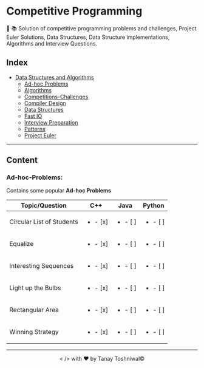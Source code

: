# Competitive Programming
:pushpin: :books: Solution of competitive programming problems and challenges, Project Euler Solutions, Data Structures, Data Structure implementations, Algorithms and Interview Questions.

## Index
+ [Data Structures and Algorithms](#Data-Structures-and-Algorithms)
    + [Ad-hoc Problems](#Ad-hoc-Problems)
    + [Algorithms](#Algorithms)
    + [Competitions-Challenges](#Competitions-Challenges)
    + [Compiler Design](#Compiler-Design)
    + [Data Structures](#Data-Structures)
    + [Fast IO](#Fast-IO)
    + [Interview Preparation](#Interview-Preparation)
    + [Patterns](#Patterns)
    + [Project Euler](#Project-Euler)
------------------------------------------------------------------------------
## Content

### Ad-hoc-Problems:

Contains some popular **Ad-hoc Problems**

|   Topic/Question  |   C++ |   Java    |   Python  |
|---------|:---------:|:---------:|:---------:|
|   Circular List of Students   |   <ul><li> - [x]</li><ul> |   <ul><li> - [ ]</li><ul> |   <ul><li> - [ ]</li><ul> |
|   Equalize|   <ul><li> - [x]</li><ul> |   <ul><li> - [ ]</li><ul> |   <ul><li> - [ ]</li><ul> |
|   Interesting Sequences|   <ul><li> - [x]</li><ul> |   <ul><li> - [ ]</li><ul> |   <ul><li> - [ ]</li><ul> |
|   Light up the Bulbs|   <ul><li> - [x]</li><ul> |   <ul><li> - [ ]</li><ul> |   <ul><li> - [ ]</li><ul> |
|   Rectangular Area|   <ul><li> - [x]</li><ul> |   <ul><li> - [ ]</li><ul> |   <ul><li> - [ ]</li><ul> |
|   Winning Strategy|   <ul><li> - [x]</li><ul> |   <ul><li> - [ ]</li><ul> |   <ul><li> - [ ]</li><ul> |
------------------------------------------------------------------------------
<p align="center">< /> with &hearts; by Tanay Toshniwal&copy;</p>

